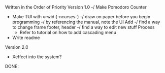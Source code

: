 Written in the Order of Priority
Version 1.0
-/ Make Pomodoro Counter
- Make TUI with urwid (-ncurses-)
    -/ draw on paper before you begin programming
    -/ by referencing the manual, note the UI
    Add
    -/ find a way to change frame footer, header 
    -/ find a way to edit new stuff
    Process
    - Refer to tutorial on how to add cascading menu
- Write readme 

Version 2.0
- Xeffect into the system?

DONE:

